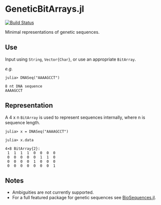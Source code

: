 # GeneticBitArrays.jl
[![Build Status](https://travis-ci.com/jangevaare/GeneticBitArrays.jl.svg?branch=master)](https://travis-ci.com/jangevaare/GeneticBitArrays.jl)

Minimal representations of genetic sequences.

## Use
Input using `String`, `Vector{Char}`, or use an appropriate `BitArray`.

*e.g.*
```
julia> DNASeq("AAAAGCCT")

8 nt DNA sequence
AAAAGCCT
```

## Representation
A 4 x n `BitArray` is used to represent sequences internally, where n is sequence length.


```
julia> x = DNASeq("AAAAGCCT")

julia> x.data

4×8 BitArray{2}:
 1  1  1  1  0  0  0  0
 0  0  0  0  0  1  1  0
 0  0  0  0  1  0  0  0
 0  0  0  0  0  0  0  1
```

## Notes
* Ambiguities are not currently supported.
* For a full featured package for genetic sequences see [BioSequences.jl](https://github.com/BioJulia/BioSequences.jl).
